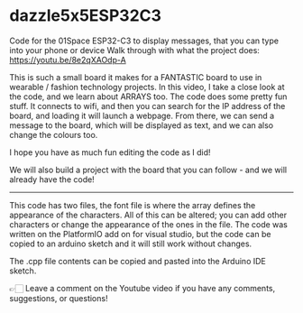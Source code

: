 # dazzle5x5ESP32C3
Code for the 01Space ESP32-C3 to display messages, that you can type into your phone or device
Walk through with what the project does: https://youtu.be/8e2qXAOdp-A 

This is such a small board it makes for a FANTASTIC board to use in wearable / fashion technology projects. In this video, I take a close look at the code, and we learn about ARRAYS too. The code does some pretty fun stuff. It connects to wifi, and then you can search for the IP address of the board, and loading it will launch a webpage. From there, we can send a message to the board, which will be displayed as text, and we can also change the colours too. 

I hope you have as much fun editing the code as I did! 

We will also build a project with the board that you can follow - and we will already have the code!

_________________________

This code has two files, the font file is where the array defines the appearance of the characters. All of this can be altered; you can add other characters or change the appearance of the ones in the file. The code was written on the PlatformIO add on for visual studio, but the code can be copied to an arduino sketch and it will still work without changes. 

The .cpp file contents can be copied and pasted into the Arduino IDE sketch. 

👉🏻 Leave a comment on the Youtube video if you have any comments, suggestions, or questions! 
